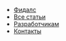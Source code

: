 * [Фидалс](@root)
* [Все статьи](@root/navigation)
* [Разработчикам](@root/dev)
* [Контакты](@root/contacts)
